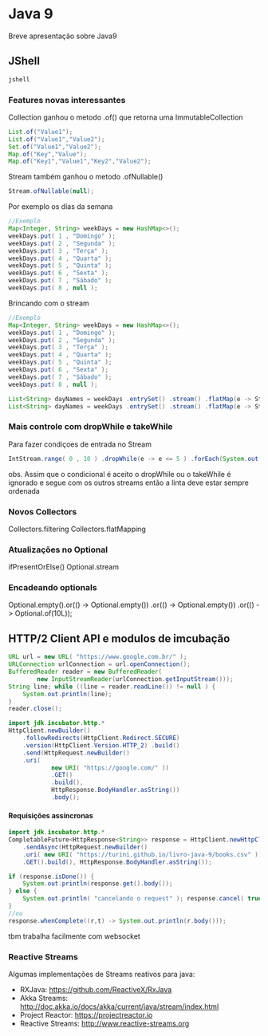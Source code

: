 # Java 9

Breve apresentação sobre Java9

## JShell
```sh
jshell
```

### Features novas interessantes
Collection ganhou o metodo .of() que retorna uma ImmutableCollection
```java
List.of("Value1");
List.of("Value1","Value2");
Set.of("Value1","Value2");
Map.of("Key","Value");
Map.of("Key1","Value1","Key2","Value2");
```
Stream também ganhou o metodo .ofNullable()
```java
Stream.ofNullable(null);
```

Por exemplo os dias da semana
```java
//Exemplo
Map<Integer, String> weekDays = new HashMap<>(); 
weekDays.put( 1 , "Domingo" ); 
weekDays.put( 2 , "Segunda" ); 
weekDays.put( 3 , "Terça" ); 
weekDays.put( 4 , "Quarta" ); 
weekDays.put( 5 , "Quinta" ); 
weekDays.put( 6 , "Sexta" ); 
weekDays.put( 7 , "Sábado" );
weekDays.put( 8 , null );
```
Brincando com o stream
```java
//Exemplo
Map<Integer, String> weekDays = new HashMap<>(); 
weekDays.put( 1 , "Domingo" ); 
weekDays.put( 2 , "Segunda" ); 
weekDays.put( 3 , "Terça" ); 
weekDays.put( 4 , "Quarta" ); 
weekDays.put( 5 , "Quinta" ); 
weekDays.put( 6 , "Sexta" ); 
weekDays.put( 7 , "Sábado" );
weekDays.put( 8 , null );
```
```java
List<String> dayNames = weekDays .entrySet() .stream() .flatMap(e -> Stream.of(e.getValue())) .collect(Collectors.toList());
List<String> dayNames = weekDays .entrySet() .stream() .flatMap(e -> Stream.ofNullable(e.getValue())) .collect(Collectors.toList());
```
### Mais controle com dropWhile e takeWhile
Para fazer condiçoes de entrada no Stream
```java
IntStream.range( 0 , 10 ) .dropWhile(e -> e <= 5 ) .forEach(System.out::println);
```
obs. Assim que o condicional é aceito o dropWhile ou o takeWhile é ignorado e segue com os outros streams então a linta deve estar sempre ordenada

### Novos Collectors
Collectors.filtering
Collectors.flatMapping

### Atualizações no Optional
ifPresentOrElse()
Optional.stream 
### Encadeando optionals
Optional.empty().or(() -> Optional.empty()) .or(() -> Optional.empty()) .or(() -> Optional.of(10L));

## HTTP/2 Client API e modulos de imcubação
```java
URL url = new URL( "https://www.google.com.br/" ); 
URLConnection urlConnection = url.openConnection(); 
BufferedReader reader = new BufferedReader( 
        new InputStreamReader(urlConnection.getInputStream())); 
String line; while ((line = reader.readLine()) != null ) { 
    System.out.println(line); 
} 
reader.close();
```

```java
import jdk.incubator.http.*
HttpClient.newBuilder() 
    .followRedirects(HttpClient.Redirect.SECURE)
    .version(HttpClient.Version.HTTP_2) .build()
    .send(HttpRequest.newBuilder()
    .uri( 
            new URI( "https://google.com/" ))
            .GET()
            .build(), 
            HttpResponse.BodyHandler.asString())
            .body();
```
#### Requisições assíncronas
```java
import jdk.incubator.http.*
CompletableFuture<HttpResponse<String>> response = HttpClient.newHttpClient()
    .sendAsync(HttpRequest.newBuilder()
    .uri( new URI( "https://turini.github.io/livro-java-9/books.csv" ))
    .GET().build(), HttpResponse.BodyHandler.asString());

```
```java
if (response.isDone()) {
    System.out.println(response.get().body()); 
} else { 
    System.out.println( "cancelando o request" ); response.cancel( true ); 
}
//ou
response.whenComplete((r,t) -> System.out.println(r.body()));
```

tbm trabalha facilmente com websocket

### Reactive Streams

Algumas implementações de Streams reativos para java: 

- RXJava: https://github.com/ReactiveX/RxJava  
- Akka Streams: http://doc.akka.io/docs/akka/current/java/stream/index.html  
- Project Reactor: https://projectreactor.io  
- Reactive Streams: http://www.reactive-streams.org 
 